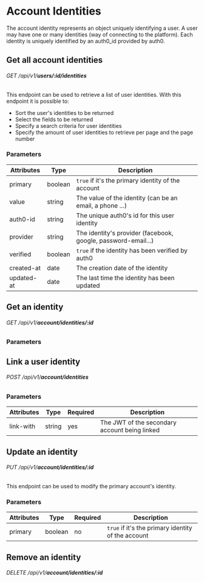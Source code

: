 # Account Identities

The account identity represents an object uniquely identifying a user.
A user may have one or many identities (way of connecting to the platform). 
Each identity is uniquely identified by an auth0_id provided by auth0.

## Get all account identities

###### <verb class="get">GET</verb> /api/v1/__users/:id/identities__

This endpoint can be used to retrieve a list of user identities. With this endpoint it is possible to:

* Sort the user's identities to be returned
* Select the fields to be returned
* Specify a search criteria for user identities
* Specify the amount of user identities to retrieve per page and the page number

### Parameters

Attributes | Type | Description
-------- | ----- | -----------
primary | boolean | `true` if it's the primary identity of the account 
value | string | The value of the identity (can be an email, a phone ...)
auth0-id | string | The unique auth0's id for this user identity
provider | string | The identity's provider (facebook, google, password-email...)
verified | boolean | `true` if the identity has been verified by auth0
created-at | date | The creation date of the identity
updated-at | date | The last time the identity has been updated

## Get an identity

###### <verb class="get">GET</verb> /api/v1/__account/identities/:id__

### Parameters


## Link a user identity

###### <verb class="post">POST</verb> /api/v1/__account/identities__

### Parameters

Attributes | Type | Required | Description
---------- | ---- | -------- | -----------
link-with | string | yes | The JWT of the secondary account being linked


## Update an identity

###### <verb class="put">PUT</verb> /api/v1/__account/identities/:id__

This endpoint can be used to modify the primary account's identity.

### Parameters

Attributes | Type | Required | Description
---------- | ---- | -------- | -----------
primary | boolean | no | `true` if it's the primary identity of the account 

## Remove an identity

###### <verb class="delete">DELETE</verb> /api/v1/__account/identities/:id__
